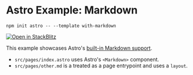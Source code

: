 # Astro Example: Markdown

```
npm init astro -- --template with-markdown
```

[![Open in StackBlitz](https://developer.stackblitz.com/img/open_in_stackblitz.svg)](https://stackblitz.com/github/withastro/astro/tree/latest/examples/with-markdown)

This example showcases Astro's [built-in Markdown support](../../docs/markdown.md).

- `src/pages/index.astro` uses Astro's `<Markdown>` component.
- `src/pages/other.md` is a treated as a page entrypoint and uses a `layout`.
